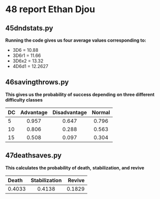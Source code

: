 # 48 report Ethan Djou

## 45dndstats.py
**Running the code gives us four average values corresponding to:**
* 3D6 = 10.88
* 3D6r1 = 11.66
* 3D6x2 = 13.32
* 4D6d1 = 12.2627

## 46savingthrows.py
**This gives us the probability of success depending**
**on three different difficulty classes**


| DC | Advantage | Disadvantage | Normal |
|:---|:---------:|:------------:|:------:|
|  5 |   0.957   |    0.647     | 0.796  |
| 10 |   0.806   |    0.288     | 0.563  |
| 15 |   0.508   |    0.097     | 0.304  |

## 47deathsaves.py
**This calculates the probability of death,**
**stabilization, and revive**

| Death | Stabilization | Revive |
|:------|:-------------:|-------:|
|0.4033 |    0.4138     |0.1829  |





